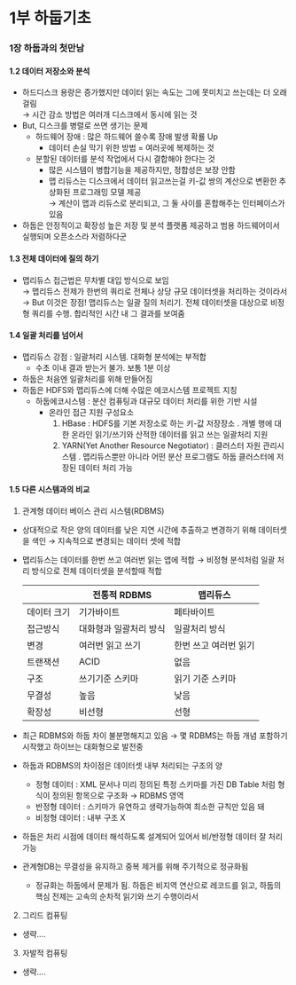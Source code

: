 # 1부 하둡기초
### 1장 하둡과의 첫만남

#### 1.2 데이터 저장소와 분석

+ 하드디스크 용량은 증가했지만 데이터 읽는 속도는 그에 못미치고 쓰는데는 더 오래걸림  
 → 시간 감소 방법은 여러개 디스크에서 동시에 읽는 것
+ But, 디스크를 병렬로 쓰면 생기는 문제
  - 하드웨어 장애 : 많은 하드웨어 쓸수록 장애 발생 확룔 Up
    * 데이터 손실 막기 위한 방법 = 여러곳에 복제하는 것
  - 분할된 데이터를 분석 작업에서 다시 결합해야 한다는 것
    * 많은 시스템이 병합기능을 제공하지만, 정합성은 보장 안함
    * 맵 리듀스는 디스크에서 데이터 읽고쓰는걸 키-값 쌍의 계산으로 변환한 추상화된 프로그래밍 모델 제공  
      → 계산이 맵과 리듀스로 분리되고, 그 둘 사이를 혼합해주는 인터페이스가 있음
+ 하둡은 안정적이고 확장성 높은 저장 및 분석 플랫폼 제공하고 범용 하드웨어이서 실행되며 오픈소스라 저렴하다군

#### 1.3 전체 데이터에 질의 하기
+ 맵리듀스 접근법은 무차별 대입 방식으로 보임  
  → 맵리듀스 전제가 한번의 쿼리로 전체나 상당 규모 데이터셋을 처리하는 것이라서   
  → But 이것은 장점! 맵리듀스는 일괄 질의 처리기. 전체 데이터셋을 대상으로 비정형 쿼리를 수행. 합리적인 시간 내 그 결과를 보여줌
  
#### 1.4 일괄 처리를 넘어서
+ 맵리듀스 강점 : 일괄처리 시스템. 대화형 분석에는 부적합
  - 수초 이내 결과 받는거 불가. 보통 1분 이상
+ 하둡은 처음엔 일괄처리를 위해 만들어짐
+ 하둡은 HDFS와 맵리듀스에 더해 수많은 에코시스템 프로젝트 지칭
  - 하둡에코시스템 : 분산 컴퓨팅과 대규모 데이터 처리를 위한 기반 시설
    * 온라인 접근 지원 구성요소
      1. HBase : HDFS를 기본 저장소로 하는 키-값 저장장소
         . 개별 행에 대한 온라인 읽기/쓰기와 산적한 데이터를 읽고 쓰는 일괄처리 지원
      2. YARN(Yet Another Resource Negotiator) : 클러스터 자원 관리시스템
         . 맵리듀스뿐만 아니라 어떤 분산 프로그램도 하둡 클러스터에 저장된 데이터 처리 가능

#### 1.5 다른 시스템과의 비교                                             
 1. 관계형 데이터 베이스 관리 시스템(RDBMS)
   + 상대적으로 작은 양의 데이터를 낮은 지연 시간에 추출하고 변경하기 위해 데이터셋을 색인 
     → 지속적으로 변경되는 데이터 셋에 적합
   + 맵리듀스는 데이터를 한번 쓰고 여러번 읽는 앱에 적합
     → 비정형 분석처럼 일괄 처리 방식으로 전체 데이터셋을 분석할때 적합
     
     | |전통적 RDBMS|맵리듀스|
     |------|---|---|
     |데이터 크기|기가바이트|페타바이트|
     |접근방식|대화형과 일괄처리 방식|일괄처리 방식|
     |변경|여러번 읽고 쓰기|한번 쓰고 여러번 읽기|
     |트랜잭션|ACID|없음|
     |구조|쓰기기준 스키마|읽기 기준 스키마|
     |무결성|높음|낮음|
     |확장성|비선형|선형|
     
   + 최근 RDBMS와 하둡 차이 불분명해지고 있음 → 몇 RDBMS는 하둡 개념 포함하기 시작했고 하이브는 대화형으로 발전중
   + 하둡과 RDBMS의 차이점은 데이터셋 내부 처리되는 구조의 양
     - 정형 데이터 : XML 문서나 미리 정의된 특정 스키마를 가진 DB Table 처럼 형식이 정의된 항목으로 구조화 → RDBMS 영역
     - 반정형 데이터 : 스키마가 유연하고 생략가능하여 최소한 규칙만 있음 돼
     - 비정형 데이터 : 내부 구조 X
   + 하둡은 처리 시점에 데이터 해석하도록 설계되어 있어서 비/반정형 데이터 잘 처리 가능
   + 관계형DB는 무결성을 유지하고 중복 제거를 위해 주기적으로 정규화됨
     - 정규화는 하둡에서 문제가 됨. 하둡은 비지역 연산으로 레코드를 읽고, 하둡의 핵심 전제는 고속의 순차적 읽기와 쓰기 수행이라서
       
 2. 그리드 컴퓨팅
   + 생략....

 3. 자발적 컴퓨팅
   + 생략....

